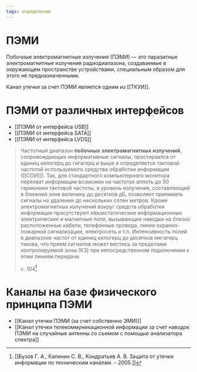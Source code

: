 ```yaml
---
tags: определение
---
```

# ПЭМИ
Побочные электромагнитные излучения (ПЭМИ) — это паразитные электромагнитные излучения радиодиапазона, создаваемые в окружающем пространстве устройствами, специальным образом для этого не предназначенными.

Канал утечки за счет ПЭМИ является одним из [[ТКУИ]].

# ПЭМИ от различных интерфейсов
- [[ПЭМИ от интерфейса USB]]
- [[ПЭМИ от интерфейса SATA]]
- [[ПЭМИ от интерфейса LVDS]]


>Частотный диапазон **побочных электромагнитных излучений**, сопровождающих информативные сигналы, простирается от единиц килогерц до гигагерц и выше и определяется тактовой частотой используемого средства обработки информации ([[СОИ]]). Так, для стандартного компьютерного монитора перехват информации возможен на частотах вплоть до 50 гармоники тактовой частоты, а уровень излучения, составляющий в ближней зоне величину до десятков дБ, позволяет принимать сигналы на удалении до нескольких сотен метров.
>Кроме электромагнитных излучений вокруг средств обработки информации присутствуют квазистатические информационные электрические и магнитные поля, вызывающие наводки на близко расположенные кабели, телефонные провода, линии охранно-пожарной сигнализации, электросеть и т.п. Интенсивность полей в диапазоне частот от единиц килогерц до десятков мегагерц такова, что прием сигналов может вестись за пределами контролируемой зоны (КЗ) при непосредственном подключении к этим линиям передачи.
>
>с. 104[^1]

# Каналы на базе физического принципа ПЭМИ
- [[Канал утечки ПЭМИ (за счет собственно ЭМИ)]]
- [[Канал утечки телекоммуникационной информации за счет наводок ПЭМИ на случайные антенны со съемом с помощью анализатора спектра]]


[^1]:[[Бузов Г. А., Калинин С. В., Кондратьев А. В. Защита от утечки информации по техническим каналам. – 2005.]]
